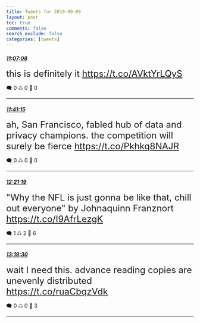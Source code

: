 ```yaml
---
title: Tweets for 2019-09-09
layout: post
toc: true
comments: false
search_exclude: false
categories: [tweets]
---
```



#### <a href = "https://twitter.com/deepfates/status/1171107785750089729">*11:07:08*</a>

<font size="5">this is definitely it  https://t.co/AVktYrLQyS</font>



🗨️ 0 ♺ 0 🤍  0   

---
    
#### <a href = "https://twitter.com/deepfates/status/1171116367971381248">*11:41:15*</a>

<font size="5">ah, San Francisco, fabled hub of data and privacy champions. the competition will surely be fierce  https://t.co/Pkhkq8NAJR</font>



🗨️ 0 ♺ 0 🤍  0   

---
    
#### <a href = "https://twitter.com/deepfates/status/1171126450839097344">*12:21:19*</a>

<font size="5">"Why the NFL is just gonna be like that, chill out everyone" by Johnaquinn Franznort  https://t.co/I9AfrLezgK</font>



🗨️ 1 ♺ 2 🤍  6   

---
    
#### <a href = "https://twitter.com/deepfates/status/1171141096107196416">*13:19:30*</a>

<font size="5">wait I need this. advance reading copies are unevenly distributed  https://t.co/ruaCbqzVdk</font>



🗨️ 0 ♺ 0 🤍  3   

---
    
            

